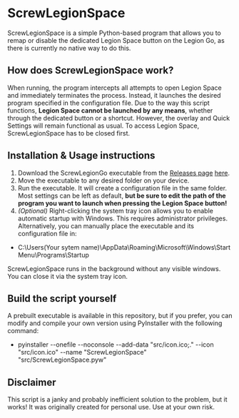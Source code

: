 # ScrewLegionSpace
ScrewLegionSpace is a simple Python-based program that allows you to remap or disable the dedicated Legion Space button on the Legion Go, as there is currently no native way to do this.

## How does ScrewLegionSpace work?
When running, the program intercepts all attempts to open Legion Space and immediately terminates the process. Instead, it launches the desired program specified in the configuration file.
Due to the way this script functions, **Legion Space cannot be launched by any means**, whether through the dedicated button or a shortcut. However, the overlay and Quick Settings will remain functional as usual. To access Legion Space, ScrewLegionSpace has to be closed first.

## Installation & Usage instructions
1. Download the ScrewLegionGo executable from the [Releases page](https://github.com/IggyIggz1999/Screw-Legion-Space/releases) [here](https://github.com/IggyIggz1999/Screw-Legion-Space/releases/download/V1/ScrewLegionSpace.exe).
2. Move the executable to any desired folder on your device.
3. Run the executable. It will create a configuration file in the same folder. Most settings can be left as default, **but be sure to edit the path of the program you want to launch when pressing the Legion Space button!**
4. _(Optional)_ Right-clicking the system tray icon allows you to enable automatic startup with Windows. This requires administrator privileges. Alternatively, you can manually place the executable and its configuration file in:
 - C:\Users\(Your sytem name)\AppData\Roaming\Microsoft\Windows\Start Menu\Programs\Startup

ScrewLegionSpace runs in the background without any visible windows. You can close it via the system tray icon.

## Build the script yourself
A prebuilt executable is available in this repository, but if you prefer, you can modify and compile your own version using PyInstaller with the following command:
 - pyinstaller --onefile --noconsole --add-data "src/icon.ico;." --icon "src/icon.ico" --name "ScrewLegionSpace" "src/ScrewLegionSpace.pyw"

## Disclaimer
This script is a janky and probably inefficient solution to the problem, but it works! It was originally created for personal use. Use at your own risk.













